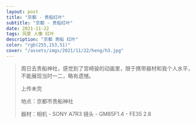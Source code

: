 ```yaml
---
layout: post
title: "京都 - 贵船红叶"
subtitle: "京都 - 贵船红叶"
date: 2021-11-22
tags: 风景 人像 红叶
description: "京都 贵船 红叶"
color: "rgb(255,153,51)"
cover: "/assets/imgs/2021/11/22/heng/h3.jpg"
---
```


> 周日去贵船神社，感觉到了宫崎骏的动画里，限于携带器材和我个人水平，不能展现当时一二，略有遗憾。
>
> 上传未完
>
> 地点：京都市贵船神社
>
> 器材：相机 - SONY A7R3 镜头 - GM85F1.4 - FE35 2.8

<div id="img-box" style="display: flex;flex-wrap:wrap">
    
</div>
<script src="/assets/js/jquery3-6.js"></script>
<script src="/assets/js/img_print.js"></script>
